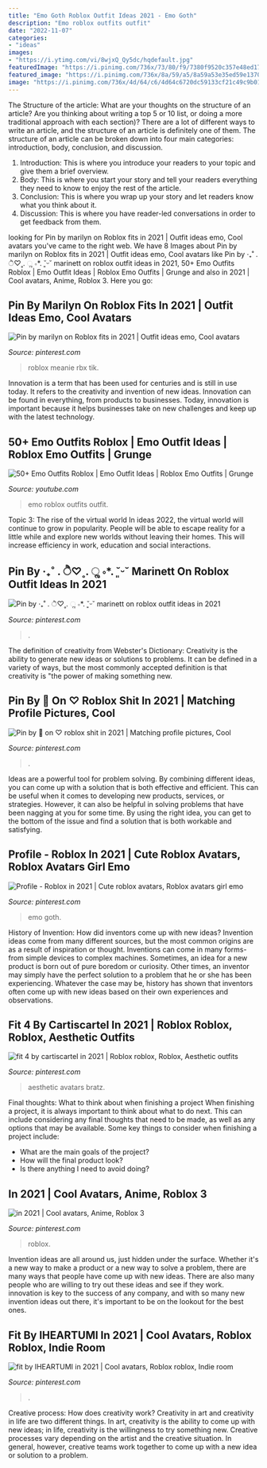 ```yaml
---
title: "Emo Goth Roblox Outfit Ideas 2021 - Emo Goth"
description: "Emo roblox outfits outfit"
date: "2022-11-07"
categories:
- "ideas"
images:
- "https://i.ytimg.com/vi/8wjxQ_Qy5dc/hqdefault.jpg"
featuredImage: "https://i.pinimg.com/736x/73/80/f9/7380f9520c357e48ed1710d033a95f32.jpg"
featured_image: "https://i.pinimg.com/736x/8a/59/a5/8a59a53e35ed59e1370f12f28bb022ef.jpg"
image: "https://i.pinimg.com/736x/4d/64/c6/4d64c6720dc59133cf21c49c9b0140ad.jpg"
---
```



The Structure of the article: What are your thoughts on the structure of an article? Are you thinking about writing a top 5 or 10 list, or doing a more traditional approach with each section)?
There are a lot of different ways to write an article, and the structure of an article is definitely one of them. The structure of an article can be broken down into four main categories: introduction, body, conclusion, and discussion. 
1) Introduction: This is where you introduce your readers to your topic and give them a brief overview. 
2) Body: This is where you start your story and tell your readers everything they need to know to enjoy the rest of the article.
3) Conclusion: This is where you wrap up your story and let readers know what you think about it. 
4) Discussion: This is where you have reader-led conversations in order to get feedback from them.

	

		
looking for Pin by marilyn on Roblox fits in 2021 | Outfit ideas emo, Cool avatars you've came to the right web. We have 8 Images about Pin by marilyn on Roblox fits in 2021 | Outfit ideas emo, Cool avatars like Pin by ‧₊˚ . ੈ♡˳. ૢ ∘*. ˘͈ᵕ˘ marinett on roblox outfit ideas in 2021, 50+ Emo Outfits Roblox | Emo Outfit Ideas | Roblox Emo Outfits | Grunge and also in 2021 | Cool avatars, Anime, Roblox 3. Here you go:
		
    
## Pin By Marilyn On Roblox Fits In 2021 | Outfit Ideas Emo, Cool Avatars

<img loading=lazy src="https://i.pinimg.com/736x/4d/64/c6/4d64c6720dc59133cf21c49c9b0140ad.jpg" onerror="this.onerror=null;this.src='https://tse2.mm.bing.net/th?id=OIP.XD0MN3_1I4pvt3ashHZCogHaMP&amp;pid=15.1';" alt="Pin by marilyn on Roblox fits in 2021 | Outfit ideas emo, Cool avatars">

_Source: pinterest.com_

>roblox meanie rbx tik. 

	

Innovation is a term that has been used for centuries and is still in use today. It refers to the creativity and invention of new ideas. Innovation can be found in everything, from products to businesses. Today, innovation is important because it helps businesses take on new challenges and keep up with the latest technology.

    
## 50+ Emo Outfits Roblox | Emo Outfit Ideas | Roblox Emo Outfits | Grunge

<img loading=lazy src="https://i.ytimg.com/vi/8wjxQ_Qy5dc/hqdefault.jpg" onerror="this.onerror=null;this.src='https://tse3.mm.bing.net/th?id=OIP.6zA5FWUiXgjacorN_gvQeQHaFj&amp;pid=15.1';" alt="50+ Emo Outfits Roblox | Emo Outfit Ideas | Roblox Emo Outfits | Grunge">

_Source: youtube.com_

>emo roblox outfits outfit. 

	

Topic 3: The rise of the virtual world
In ideas 2022, the virtual world will continue to grow in popularity. People will be able to escape reality for a little while and explore new worlds without leaving their homes. This will increase efficiency in work, education and social interactions.

    
## Pin By ‧₊˚ . ੈ♡˳. ૢ ∘*. ˘͈ᵕ˘ Marinett On Roblox Outfit Ideas In 2021

<img loading=lazy src="https://i.pinimg.com/originals/93/fe/ff/93feff34356fbe5eff49f52b20fa6885.jpg" onerror="this.onerror=null;this.src='https://tse2.mm.bing.net/th?id=OIP.o7MIj6ljl_nfv7DSQvh89AHaNK&amp;pid=15.1';" alt="Pin by ‧₊˚ . ੈ♡˳. ૢ ∘*. ˘͈ᵕ˘ marinett on roblox outfit ideas in 2021">

_Source: pinterest.com_

>. 

	

The definition of creativity from Webster's Dictionary:
Creativity is the ability to generate new ideas or solutions to problems. It can be defined in a variety of ways, but the most commonly accepted definition is that creativity is "the power of making something new.

    
## Pin By 🖤 On ♡ Roblox Shit In 2021 | Matching Profile Pictures, Cool

<img loading=lazy src="https://i.pinimg.com/736x/8b/55/7f/8b557fca95e1e58302184601f64abebd.jpg" onerror="this.onerror=null;this.src='https://tse1.mm.bing.net/th?id=OIP.85sKTA6uG9piruHnZKd1vAAAAA&amp;pid=15.1';" alt="Pin by 🖤 on ♡ roblox shit in 2021 | Matching profile pictures, Cool">

_Source: pinterest.com_

>. 

	

Ideas are a powerful tool for problem solving. By combining different ideas, you can come up with a solution that is both effective and efficient. This can be useful when it comes to developing new products, services, or strategies. However, it can also be helpful in solving problems that have been nagging at you for some time. By using the right idea, you can get to the bottom of the issue and find a solution that is both workable and satisfying.

    
## Profile - Roblox In 2021 | Cute Roblox Avatars, Roblox Avatars Girl Emo

<img loading=lazy src="https://i.pinimg.com/736x/3a/d8/08/3ad8082963415ce17f0e660ea9e67002.jpg" onerror="this.onerror=null;this.src='https://tse4.mm.bing.net/th?id=OIP.XnOSiQoCG8-gM2MhQ0T9WQHaGC&amp;pid=15.1';" alt="Profile - Roblox in 2021 | Cute roblox avatars, Roblox avatars girl emo">

_Source: pinterest.com_

>emo goth. 

	

History of Invention: How did inventors come up with new ideas?
Invention ideas come from many different sources, but the most common origins are as a result of inspiration or thought. Inventions can come in many forms- from simple devices to complex machines. Sometimes, an idea for a new product is born out of pure boredom or curiosity. Other times, an inventor may simply have the perfect solution to a problem that he or she has been experiencing. Whatever the case may be, history has shown that inventors often come up with new ideas based on their own experiences and observations.

    
## Fit 4 By CartiscarteI In 2021 | Roblox Roblox, Roblox, Aesthetic Outfits

<img loading=lazy src="https://i.pinimg.com/736x/b6/99/73/b6997317b76ebdc8fedb97b562bdc0b8.jpg" onerror="this.onerror=null;this.src='https://tse4.mm.bing.net/th?id=OIP.tVZ2yliGRgu794FFrFGsCAHaJi&amp;pid=15.1';" alt="fit 4 by cartiscarteI in 2021 | Roblox roblox, Roblox, Aesthetic outfits">

_Source: pinterest.com_

>aesthetic avatars bratz. 

	

Final thoughts: What to think about when finishing a project
When finishing a project, it is always important to think about what to do next. This can include considering any final thoughts that need to be made, as well as any options that may be available. Some key things to consider when finishing a project include:
- What are the main goals of the project?
- How will the final product look?
- Is there anything I need to avoid doing?

    
## In 2021 | Cool Avatars, Anime, Roblox 3

<img loading=lazy src="https://i.pinimg.com/736x/8a/59/a5/8a59a53e35ed59e1370f12f28bb022ef.jpg" onerror="this.onerror=null;this.src='https://tse3.mm.bing.net/th?id=OIP.HV-shmdsY3vhHo4K0Wt_AQAAAA&amp;pid=15.1';" alt="in 2021 | Cool avatars, Anime, Roblox 3">

_Source: pinterest.com_

>roblox. 

	

Invention ideas are all around us, just hidden under the surface. Whether it's a new way to make a product or a new way to solve a problem, there are many ways that people have come up with new ideas. There are also many people who are willing to try out these ideas and see if they work. innovation is key to the success of any company, and with so many new invention ideas out there, it's important to be on the lookout for the best ones.

    
## Fit By IHEARTUMI In 2021 | Cool Avatars, Roblox Roblox, Indie Room

<img loading=lazy src="https://i.pinimg.com/736x/73/80/f9/7380f9520c357e48ed1710d033a95f32.jpg" onerror="this.onerror=null;this.src='https://tse3.mm.bing.net/th?id=OIP.-b2y_9cASAmcOdlHkMhW0QHaM-&amp;pid=15.1';" alt="fit by IHEARTUMI in 2021 | Cool avatars, Roblox roblox, Indie room">

_Source: pinterest.com_

>. 

	

Creative process: How does creativity work?
Creativity in art and creativity in life are two different things. In art, creativity is the ability to come up with new ideas; in life, creativity is the willingness to try something new. Creative processes vary depending on the artist and the creative situation. In general, however, creative teams work together to come up with a new idea or solution to a problem.

